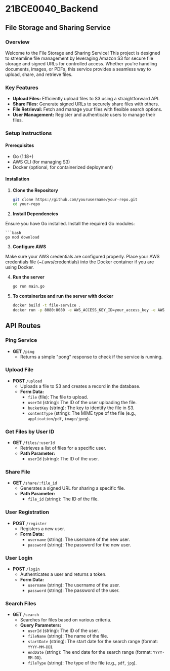# 21BCE0040_Backend


## File Storage and Sharing Service

### Overview

Welcome to the File Storage and Sharing Service! This project is designed to streamline file management by leveraging Amazon S3 for secure file storage and signed URLs for controlled access. Whether you're handling documents, images, or PDFs, this service provides a seamless way to upload, share, and retrieve files.

### Key Features

- **Upload Files:** Efficiently upload files to S3 using a straightforward API.
- **Share Files:** Generate signed URLs to securely share files with others.
- **File Retrieval:** Fetch and manage your files with flexible search options.
- **User Management:** Register and authenticate users to manage their files.

### Setup Instructions

#### Prerequisites

- Go (1.18+)
- AWS CLI (for managing S3)
- Docker (optional, for containerized deployment)

#### Installation

1. **Clone the Repository**

   ```bash
   git clone https://github.com/yourusername/your-repo.git
   cd your-repo

2. **Install Dependencies**

  Ensure you have Go installed. Install the required Go modules:

    ```bash
    go mod download 

3. **Configure AWS**

Make sure your AWS credentials are configured properly. Place your AWS credentials file (~/.aws/credentials) into the Docker container if you are using Docker.

4. **Run the server**
    ```bash
    go run main.go

5. **To containerize and run the server with docker**
    ```bash
    docker build -t file-service .
    docker run -p 8080:8080 -e AWS_ACCESS_KEY_ID=your_access_key -e AWS_SECRET_ACCESS_KEY=your_secret_key file-service

## API Routes

### Ping Service

- **GET** `/ping`
  - Returns a simple "pong" response to check if the service is running.

### Upload File

- **POST** `/upload`
  - Uploads a file to S3 and creates a record in the database.
  - **Form Data:**
    - `file` (file): The file to upload.
    - `userId` (string): The ID of the user uploading the file.
    - `bucketKey` (string): The key to identify the file in S3.
    - `contentType` (string): The MIME type of the file (e.g., `application/pdf`, `image/jpeg`).

### Get Files by User ID

- **GET** `/files/:userId`
  - Retrieves a list of files for a specific user.
  - **Path Parameter:**
    - `userId` (string): The ID of the user.

### Share File

- **GET** `/share/:file_id`
  - Generates a signed URL for sharing a specific file.
  - **Path Parameter:**
    - `file_id` (string): The ID of the file.

### User Registration

- **POST** `/register`
  - Registers a new user.
  - **Form Data:**
    - `username` (string): The username of the new user.
    - `password` (string): The password for the new user.

### User Login

- **POST** `/login`
  - Authenticates a user and returns a token.
  - **Form Data:**
    - `username` (string): The username of the user.
    - `password` (string): The password of the user.

### Search Files

- **GET** `/search`
  - Searches for files based on various criteria.
  - **Query Parameters:**
    - `userId` (string): The ID of the user.
    - `fileName` (string): The name of the file.
    - `startDate` (string): The start date for the search range (format: `YYYY-MM-DD`).
    - `endDate` (string): The end date for the search range (format: `YYYY-MM-DD`).
    - `fileType` (string): The type of the file (e.g., `pdf`, `jpg`).
